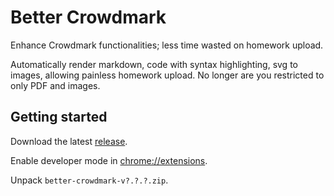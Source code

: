 # Better Crowdmark
Enhance Crowdmark functionalities; less time wasted on homework upload.



Automatically render markdown, code with syntax highlighting, svg to images, allowing painless homework upload. 
No longer are you restricted to only PDF and images. 
 

## Getting started 

Download the latest [release](https://github.com/Newish0/better-crowdmark/releases). 

Enable developer mode in [chrome://extensions](chrome://extensions).

Unpack `better-crowdmark-v?.?.?.zip`.
